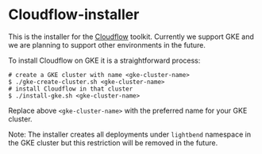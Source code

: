 # Cloudflow-installer

This is the installer for the [Cloudflow](https://github.com/lightbend/cloudflow) toolkit. Currently we support GKE and we are planning to support other environments in the future.

To install Cloudflow on GKE it is a straightforward process:

```
# create a GKE cluster with name <gke-cluster-name>
$ ./gke-create-cluster.sh <gke-cluster-name>
# install Cloudflow in that cluster
$ ./install-gke.sh <gke-cluster-name>
```
Replace above `<gke-cluster-name>` with the preferred name for
your GKE cluster.

Note: The installer creates all deployments under `lightbend` namespace in the GKE cluster but this restriction will be removed
in the future.
